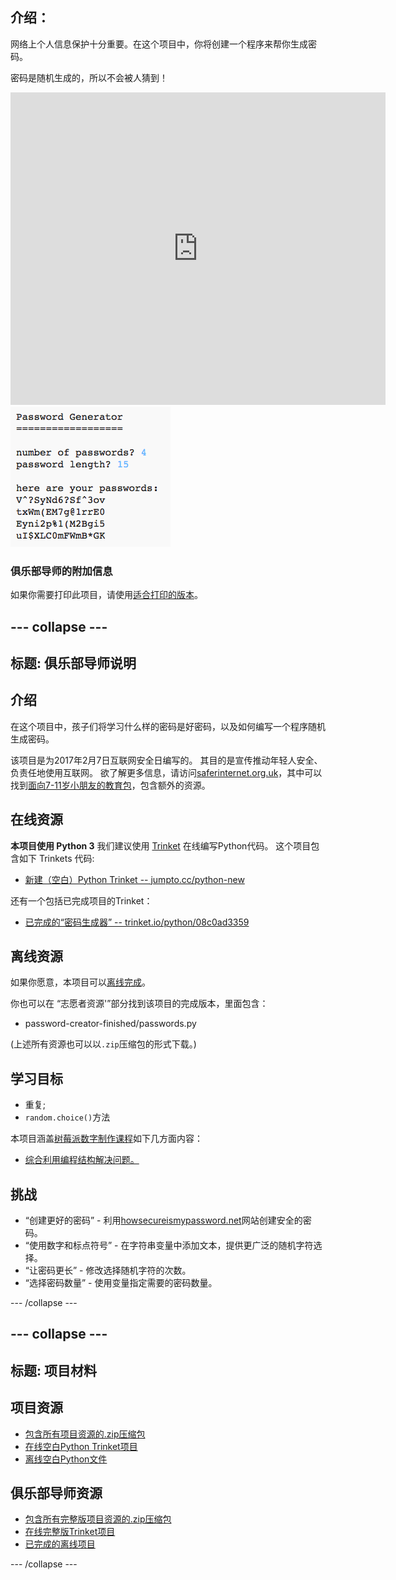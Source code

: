 ## 介绍：

网络上个人信息保护十分重要。在这个项目中，你将创建一个程序来帮你生成密码。

密码是随机生成的，所以不会被人猜到！

<div class="trinket">
  <iframe src="https://trinket.io/embed/python/08c0ad3359?outputOnly=true&start=result" width="600" height="500" frameborder="0" marginwidth="0" marginheight="0" allowfullscreen>
  </iframe>
  <img src="images/passwords-finished.png">
</div>

### 俱乐部导师的附加信息

如果你需要打印此项目，请使用[适合打印的版本](https://projects.raspberrypi.org/en/projects/password-generator/print)。


--- collapse ---
---
标题: 俱乐部导师说明
---


## 介绍

在这个项目中，孩子们将学习什么样的密码是好密码，以及如何编写一个程序随机生成密码。

该项目是为2017年2月7日互联网安全日编写的。 其目的是宣传推动年轻人安全、负责任地使用互联网。 欲了解更多信息，请访问[saferinternet.org.uk](https://www.saferinternet.org.uk/)，其中可以找到[面向7-11岁小朋友的教育包](https://d1afx9quaogywf.cloudfront.net/cdn/farfuture/_-EgL7dYtxtypvvDcNCE53bYE-OMfdH59vaJ5XPcoG4/mtime:1483547665/sites/default/files/SID2017%20Education%20Pack%20for%207-11%20year%20olds_0.zip)，包含额外的资源。

## 在线资源

__本项目使用 Python 3__ 我们建议使用 [Trinket](https://trinket.io/) 在线编写Python代码。 这个项目包含如下 Trinkets 代码:

+ [新建（空白）Python Trinket -- jumpto.cc/python-new](http://jumpto.cc/python-new)

还有一个包括已完成项目的Trinket：

+ [已完成的“密码生成器” -- trinket.io/python/08c0ad3359](https://trinket.io/python/08c0ad3359)

## 离线资源
如果你愿意，本项目可以[离线完成](https://www.codeclubprojects.org/en-GB/resources/python-working-offline/)。

你也可以在 “志愿者资源'”部分找到该项目的完成版本，里面包含：

+ password-creator-finished/passwords.py

(上述所有资源也可以以`.zip`压缩包的形式下载。)

## 学习目标
+ 重复;
+ `random.choice()`方法

本项目涵盖[树莓派数字制作课程](http://rpf.io/curriculum)如下几方面内容：

+ [综合利用编程结构解决问题。](https://www.raspberrypi.org/curriculum/programming/builder)

## 挑战
+ “创建更好的密码” - 利用<a href="https://howsecureismypassword.net/" target="_blank">howsecureismypassword.net</a>网站创建安全的密码。
+ “使用数字和标点符号” - 在字符串变量中添加文本，提供更广泛的随机字符选择。
+ “让密码更长” - 修改选择随机字符的次数。
+ “选择密码数量” - 使用变量指定需要的密码数量。

--- /collapse ---


--- collapse ---
---
标题: 项目材料
---
## 项目资源
* [包含所有项目资源的.zip压缩包](resources/password-generator-resources.zip)
* [在线空白Python Trinket项目](http://jumpto.cc/python-new)
* [离线空白Python文件](resources/new-new.py)

## 俱乐部导师资源
* [包含所有完整版项目资源的.zip压缩包](resources/password-generator-finished.zip)
* [在线完整版Trinket项目](https://trinket.io/python/08c0ad3359)
* [已完成的离线项目](resources/password-generator-finished-passwords.py)

--- /collapse ---
